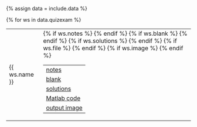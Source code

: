 {% assign data = include.data %}
<table class="asst-table">
{% for ws in data.quizexam %}
<tr>
	<td>{{ ws.name }}</td>
	<td>
		<table class="inner">
			{% if ws.notes %}
		  <tr>
			    <td><a href="{{ data.home }}/{{ ws.notes }}">notes</a></td>
			</tr>
			{% endif %}
			{% if ws.blank %}
		  <tr>
			    <td><a href="{{ data.home }}/{{ ws.blank }}">blank</a></td>
			</tr>
			{% endif %}
			{% if ws.solutions %}
			<tr>
			    <td><a href="{{ data.home }}/{{ ws.solutions }}">solutions</a></td>
			</tr>
			{% endif %}
			{% if ws.file %}
		  <tr>
			    <td><a href="{{ data.home }}/{{ ws.file }}">Matlab code</a></td>
			</tr>
			{% endif %}
			{% if ws.image %}
		  <tr>
			    <td><a href="{{ data.home }}/{{ ws.image }}">output image</a></td>
			</tr>
			{% endif %}
